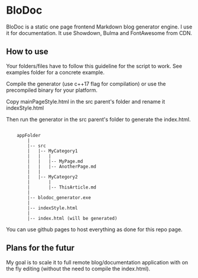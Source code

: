 # BloDoc

BloDoc is a static one page frontend Markdown blog generator engine. I use it for documentation.
It use Showdown, Bulma and FontAwesome from CDN.

## How to use

Your folders/files have to follow this guideline for the script to work.
See examples folder for a concrete example.

Compile the generator (use c++17 flag for compilation) or use the precompiled binary for your platform.

Copy mainPageStyle.html in the src parent's folder and rename it indexStyle.html

Then run the generator in the src parent's folder to generate the index.html.

```

    appFolder
        |
        |-- src
        |   |-- MyCategory1
        |   |   |
        |   |   |-- MyPage.md
        |   |   |-- AnotherPage.md
        |   |
        |   |-- MyCategory2
        |       |
        |       |-- ThisArticle.md
        |
        |-- blodoc_generator.exe
        |
        |-- indexStyle.html
        |
        |-- index.html (will be generated)

```

You can use github pages to host everything as done for this repo page.

## Plans for the futur

My goal is to scale it to full remote blog/documentation application with on the fly editing (without the need to compile the index.html).
